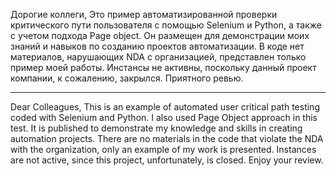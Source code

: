 Дорогие коллеги, 
Это пример автоматизированной проверки критического пути пользователя с помощью Selenium и Python, а также с учетом подхода Page object.
Он размещен для демонстрации моих знаний и навыков по созданию проектов автоматизации. В коде нет материалов, нарушающих NDA с организацией, представлен только пример моей работы. Инстансы не активны, поскольку данный проект компании, к сожалению, закрылся. 
Приятного ревью.

----------------

Dear Colleagues,
This is an example of automated user critical path testing coded with Selenium and Python. I also used Page Object approach in this test.
It is published to demonstrate my knowledge and skills in creating automation projects. There are no materials in the code that violate the NDA with the organization, only an example of my work is presented. Instances are not active, since this project, unfortunately, is closed.
Enjoy your review.
